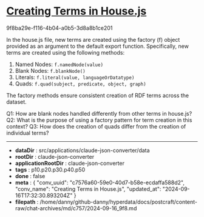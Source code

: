 # [Creating Terms in House.js](https://claude.ai/chat/c7576a60-59e0-40d7-b58e-ecdaffa588d2)

9f8ba29e-f116-4b04-a0b5-3d8a8b1ce201

 In the house.js file, new terms are created using the factory (f) object provided as an argument to the default export function. Specifically, new terms are created using the following methods:

1. Named Nodes: `f.namedNode(value)`
2. Blank Nodes: `f.blankNode()`
3. Literals: `f.literal(value, languageOrDatatype)`
4. Quads: `f.quad(subject, predicate, object, graph)`

The factory methods ensure consistent creation of RDF terms across the dataset.

Q1: How are blank nodes handled differently from other terms in house.js?
Q2: What is the purpose of using a factory pattern for term creation in this context?
Q3: How does the creation of quads differ from the creation of individual terms?

---

* **dataDir** : src/applications/claude-json-converter/data
* **rootDir** : claude-json-converter
* **applicationRootDir** : claude-json-converter
* **tags** : p10.p20.p30.p40.p50
* **done** : false
* **meta** : {
  "conv_uuid": "c7576a60-59e0-40d7-b58e-ecdaffa588d2",
  "conv_name": "Creating Terms in House.js",
  "updated_at": "2024-09-16T17:32:30.893204Z"
}
* **filepath** : /home/danny/github-danny/hyperdata/docs/postcraft/content-raw/chat-archives/md/c757/2024-09-16_9f8.md